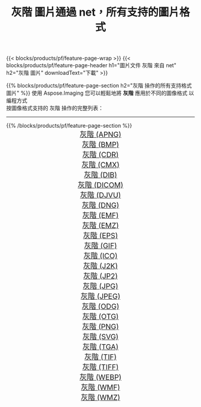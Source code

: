 ﻿---
title: 灰階 圖片通過 net，所有支持的圖片格式 
weight: 3920
url: /zh-hant/net/grayscale 
lang: zh-hant
langdirlevel: 2
locales: zh-hans,ja,it,ru,de,es,fr,nl,id,lt,pl,pt,vi,tr,ko,zh-hant,ar,hi,th,sv,cs,uk,he
description: 使用 Aspose.Imaging 你可以輕鬆地通過 net 獲取 灰階 圖像
---

{{< blocks/products/pf/feature-page-wrap >}}
{{< blocks/products/pf/feature-page-header h1="圖片文件 灰階 來自 net" h2="灰階 圖片" downloadText="下載" >}}


{{% blocks/products/pf/feature-page-section  h2="灰階 操作的所有支持格式 圖片" %}}
使用 Aspose.Imaging 您可以輕鬆地將 **灰階** 應用於不同的圖像格式 以編程方式
<br/>
按圖像格式支持的 灰階 操作的完整列表：
<hr/>
{{% /blocks/products/pf/feature-page-section %}}
<div class="container-fluid productfamilypage bg-gray">
    <div class="convertypes bg-gray agp-content section">
        <div class="container">
		<div class="row other-converters" style="gap: 10px;font-size: 19px;text-align:center;">
		    <div class='col-md-2 other-converter remove-lp remove-rp'><a href="/imaging/zh-hant/net/grayscale/apng" style="padding:15px;">灰階 (APNG)</a></div><div class='col-md-2 other-converter remove-lp remove-rp'><a href="/imaging/zh-hant/net/grayscale/bmp" style="padding:15px;">灰階 (BMP)</a></div><div class='col-md-2 other-converter remove-lp remove-rp'><a href="/imaging/zh-hant/net/grayscale/cdr" style="padding:15px;">灰階 (CDR)</a></div><div class='col-md-2 other-converter remove-lp remove-rp'><a href="/imaging/zh-hant/net/grayscale/cmx" style="padding:15px;">灰階 (CMX)</a></div><div class='col-md-2 other-converter remove-lp remove-rp'><a href="/imaging/zh-hant/net/grayscale/dib" style="padding:15px;">灰階 (DIB)</a></div><div class='col-md-2 other-converter remove-lp remove-rp'><a href="/imaging/zh-hant/net/grayscale/dicom" style="padding:15px;">灰階 (DICOM)</a></div><div class='col-md-2 other-converter remove-lp remove-rp'><a href="/imaging/zh-hant/net/grayscale/djvu" style="padding:15px;">灰階 (DJVU)</a></div><div class='col-md-2 other-converter remove-lp remove-rp'><a href="/imaging/zh-hant/net/grayscale/dng" style="padding:15px;">灰階 (DNG)</a></div><div class='col-md-2 other-converter remove-lp remove-rp'><a href="/imaging/zh-hant/net/grayscale/emf" style="padding:15px;">灰階 (EMF)</a></div><div class='col-md-2 other-converter remove-lp remove-rp'><a href="/imaging/zh-hant/net/grayscale/emz" style="padding:15px;">灰階 (EMZ)</a></div><div class='col-md-2 other-converter remove-lp remove-rp'><a href="/imaging/zh-hant/net/grayscale/eps" style="padding:15px;">灰階 (EPS)</a></div><div class='col-md-2 other-converter remove-lp remove-rp'><a href="/imaging/zh-hant/net/grayscale/gif" style="padding:15px;">灰階 (GIF)</a></div><div class='col-md-2 other-converter remove-lp remove-rp'><a href="/imaging/zh-hant/net/grayscale/ico" style="padding:15px;">灰階 (ICO)</a></div><div class='col-md-2 other-converter remove-lp remove-rp'><a href="/imaging/zh-hant/net/grayscale/j2k" style="padding:15px;">灰階 (J2K)</a></div><div class='col-md-2 other-converter remove-lp remove-rp'><a href="/imaging/zh-hant/net/grayscale/jp2" style="padding:15px;">灰階 (JP2)</a></div><div class='col-md-2 other-converter remove-lp remove-rp'><a href="/imaging/zh-hant/net/grayscale/jpg" style="padding:15px;">灰階 (JPG)</a></div><div class='col-md-2 other-converter remove-lp remove-rp'><a href="/imaging/zh-hant/net/grayscale/jpeg" style="padding:15px;">灰階 (JPEG)</a></div><div class='col-md-2 other-converter remove-lp remove-rp'><a href="/imaging/zh-hant/net/grayscale/odg" style="padding:15px;">灰階 (ODG)</a></div><div class='col-md-2 other-converter remove-lp remove-rp'><a href="/imaging/zh-hant/net/grayscale/otg" style="padding:15px;">灰階 (OTG)</a></div><div class='col-md-2 other-converter remove-lp remove-rp'><a href="/imaging/zh-hant/net/grayscale/png" style="padding:15px;">灰階 (PNG)</a></div><div class='col-md-2 other-converter remove-lp remove-rp'><a href="/imaging/zh-hant/net/grayscale/svg" style="padding:15px;">灰階 (SVG)</a></div><div class='col-md-2 other-converter remove-lp remove-rp'><a href="/imaging/zh-hant/net/grayscale/tga" style="padding:15px;">灰階 (TGA)</a></div><div class='col-md-2 other-converter remove-lp remove-rp'><a href="/imaging/zh-hant/net/grayscale/tif" style="padding:15px;">灰階 (TIF)</a></div><div class='col-md-2 other-converter remove-lp remove-rp'><a href="/imaging/zh-hant/net/grayscale/tiff" style="padding:15px;">灰階 (TIFF)</a></div><div class='col-md-2 other-converter remove-lp remove-rp'><a href="/imaging/zh-hant/net/grayscale/webp" style="padding:15px;">灰階 (WEBP)</a></div><div class='col-md-2 other-converter remove-lp remove-rp'><a href="/imaging/zh-hant/net/grayscale/wmf" style="padding:15px;">灰階 (WMF)</a></div><div class='col-md-2 other-converter remove-lp remove-rp'><a href="/imaging/zh-hant/net/grayscale/wmz" style="padding:15px;">灰階 (WMZ)</a></div>
                </div>
        </div>
    </div>
</div>
<br/>
